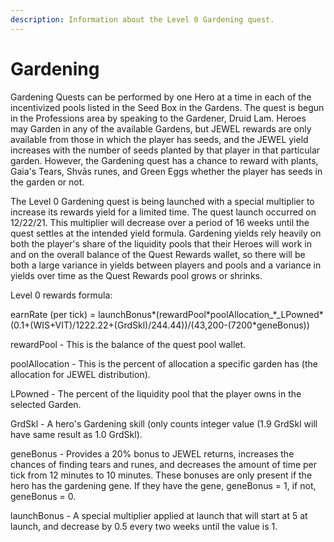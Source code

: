 ```yaml
---
description: Information about the Level 0 Gardening quest.
---
```


# Gardening

Gardening Quests can be performed by one Hero at a time in each of the incentivized pools listed in the Seed Box in the Gardens. The quest is begun in the Professions area by speaking to the Gardener, Druid Lam. Heroes may Garden in any of the available Gardens, but JEWEL rewards are only available from those in which the player has seeds, and the JEWEL yield increases with the number of seeds planted by that player in that particular garden. However, the Gardening quest has a chance to reward with plants, Gaia's Tears, Shvās runes, and Green Eggs whether the player has seeds in the garden or not.

The Level 0 Gardening quest is being launched with a special multiplier to increase its rewards yield for a limited time. The quest launch occurred on 12/22/21. This multiplier will decrease over a period of 16 weeks until the quest settles at the intended yield formula. Gardening yields rely heavily on both the player's share of the liquidity pools that their Heroes will work in and on the overall balance of the Quest Rewards wallet, so there will be both a large variance in yields between players and pools and a variance in yields over time as the Quest Rewards pool grows or shrinks.

Level 0 rewards formula:&#x20;

earnRate (per tick) = launchBonus\*(rewardPool\*poolAllocation_\*_LPowned\*(0.1+(WIS+VIT)/1222.22+(GrdSkl)/244.44))/(43,200-(7200\*geneBonus))&#x20;

rewardPool - This is the balance of the quest pool wallet.&#x20;

poolAllocation - This is the percent of allocation a specific garden has (the allocation for JEWEL distribution).&#x20;

LPowned - The percent of the liquidity pool that the player owns in the selected Garden.&#x20;

GrdSkl - A hero's Gardening skill (only counts integer value (1.9 GrdSkl will have same result as 1.0 GrdSkl).&#x20;

geneBonus - Provides a 20% bonus to JEWEL returns, increases the chances of finding tears and runes, and decreases the amount of time per tick from 12 minutes to 10 minutes. These bonuses are only present if the hero has the gardening gene. If they have the gene, geneBonus = 1, if not, geneBonus = 0.&#x20;

launchBonus - A special multiplier applied at launch that will start at 5 at launch, and decrease by 0.5 every two weeks until the value is 1.
